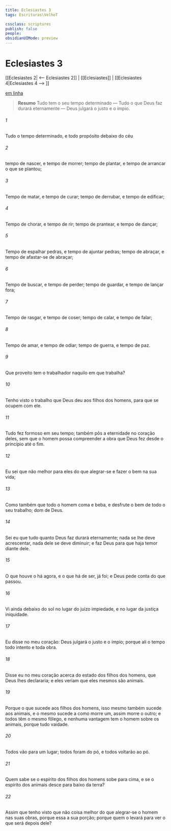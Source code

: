 ```yaml
---
title: Eclesiastes 3
tags: Escrituras\VelhoT

cssclass: scriptures
publish: false
people:
obsidianUIMode: preview
---
```


# Eclesiastes 3
[[Eclesiastes 2| <-- Eclesiastes 2]] | [[Eclesiastes]] | [[Eclesiastes 4|Eclesiastes 4 --> ]]

[em linha](https://churchofjesuschrist.org/study/scriptures/ot/eccl/3?lang=por)

> __Resumo__
Tudo tem o seu tempo determinado — Tudo o que Deus faz durará eternamente — Deus julgará o justo e o ímpio.

###### 1 
Tudo  o  tempo determinado, e todo propósito debaixo do céu 

###### 2 
 tempo de nascer, e tempo de morrer; tempo de plantar, e tempo de arrancar o que se plantou;

###### 3 
Tempo de matar, e tempo de curar; tempo de derrubar, e tempo de edificar;

###### 4 
Tempo de chorar, e tempo de rir; tempo de prantear, e tempo de dançar;

###### 5 
Tempo de espalhar pedras, e tempo de ajuntar pedras; tempo de abraçar, e tempo de afastar-se de abraçar;

###### 6 
Tempo de buscar, e tempo de perder; tempo de guardar, e tempo de lançar fora;

###### 7 
Tempo de rasgar, e tempo de coser; tempo de calar, e tempo de falar;

###### 8 
Tempo de amar, e tempo de odiar; tempo de guerra, e tempo de paz.

###### 9 
Que proveito tem o trabalhador naquilo em que trabalha?

###### 10 
Tenho visto o trabalho que Deus deu aos filhos dos homens, para que se ocupem com ele.

###### 11 
Tudo fez formoso em seu tempo; também pôs a eternidade no coração deles, sem que o homem possa compreender a obra que Deus fez desde o princípio até o fim.

###### 12 
Eu sei que não  melhor para eles do que alegrar-se e fazer o bem na sua vida;

###### 13 
Como também que todo o homem coma e beba, e desfrute o bem de todo o seu trabalho;  dom de Deus.

###### 14 
Sei eu que tudo quanto Deus faz durará eternamente; nada se lhe deve acrescentar,  nada dele se deve diminuir; e  faz Deus para que haja temor diante dele.

###### 15 
O que houve  o há agora, e o que há de ser, já foi; e Deus pede conta do que passou.

###### 16 
Vi ainda debaixo do sol  no lugar do juízo  impiedade, e  no lugar da justiça  iniquidade.

###### 17 
Eu disse no meu coração: Deus julgará o justo e o ímpio; porque ali  o tempo  todo intento e toda obra.

###### 18 
Disse eu no meu coração acerca do estado dos filhos dos homens, que Deus lhes declararia; e eles veriam que eles mesmos são  animais.

###### 19 
Porque o que sucede aos filhos dos homens, isso mesmo também sucede aos animais, e o mesmo sucede a  como morre um, assim morre o outro; e todos têm o mesmo fôlego, e nenhuma vantagem tem o homem sobre os animais, porque tudo  vaidade.

###### 20 
Todos vão para um lugar; todos foram  do pó, e todos voltarão ao pó.

###### 21 
Quem sabe se o espírito dos filhos dos homens sobe para cima, e se o espírito dos animais desce para baixo da terra?

###### 22 
Assim que tenho visto que não  coisa melhor do que alegrar-se o homem nas suas obras, porque essa  a sua porção; porque quem o levará para ver o que será depois dele?

